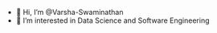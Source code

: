 - 👋 Hi, I’m @Varsha-Swaminathan
- 👀 I’m interested in Data Science and Software Engineering

<!---
Varsha-Swaminathan/Varsha-Swaminathan is a ✨ special ✨ repository because its `README.md` (this file) appears on your GitHub profile.
You can click the Preview link to take a look at your changes.
--->
